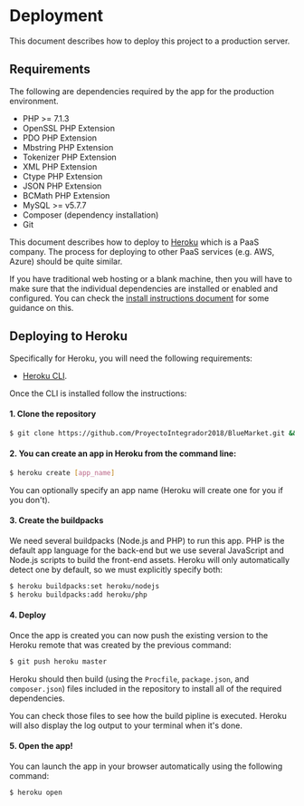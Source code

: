 # Deployment

This document describes how to deploy this project to a production server.

## Requirements

The following are dependencies required by the app for the production environment.

- PHP >= 7.1.3
- OpenSSL PHP Extension
- PDO PHP Extension
- Mbstring PHP Extension
- Tokenizer PHP Extension
- XML PHP Extension
- Ctype PHP Extension
- JSON PHP Extension
- BCMath PHP Extension
- MySQL >= v5.7.7
- Composer (dependency installation)
- Git

This document describes how to deploy to [Heroku](https://heroku.com) which is a PaaS company. The process for deploying to other PaaS services (e.g. AWS, Azure) should be quite similar.

If you have traditional web hosting or a blank machine, then you will have to make sure that the individual dependencies are installed or enabled and configured. You can check the [install instructions document](install_instructions.md) for some guidance on this.

## Deploying to Heroku

Specifically for Heroku, you will need the following requirements:

- [Heroku CLI](https://devcenter.heroku.com/articles/heroku-cli).

Once the CLI is installed follow the instructions:

#### 1. Clone the repository

```bash
$ git clone https://github.com/ProyectoIntegrador2018/BlueMarket.git && cd BlueMarket
```

#### 2. You can create an app in Heroku from the command line:

```bash
$ heroku create [app_name]
```

You can optionally specify an app name (Heroku will create one for you if you don't).

#### 3. Create the buildpacks

We need several buildpacks (Node.js and PHP) to run this app. PHP is the default app language for the back-end but we use several JavaScript and Node.js scripts to build the front-end assets. Heroku will only automatically detect one by default, so we must explicitly specify both:

```bash
$ heroku buildpacks:set heroku/nodejs
$ heroku buildpacks:add heroku/php
```

#### 4. Deploy

Once the app is created you can now push the existing version to the Heroku remote that was created by the previous command:

```bash
$ git push heroku master
```

Heroku should then build (using the `Procfile`, `package.json`, and `composer.json`) files included in the repository to install all of the required dependencies.

You can check those files to see how the build pipline is executed. Heroku will also display the log output to your terminal when it's done.

#### 5. Open the app!

You can launch the app in your browser automatically using the following command:

```bash
$ heroku open
```
